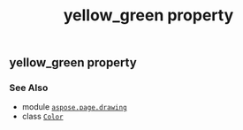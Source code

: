 ﻿---
title: yellow_green property
second_title: Aspose.Page for Python via .NET API References
description: 
type: docs
weight: 1580
url: /python-net/aspose.page.drawing/color/yellow_green/
is_root: false
---

## yellow_green property


### See Also
* module [`aspose.page.drawing`](../../)
* class [`Color`](/page/python-net/aspose.page.drawing/color)
